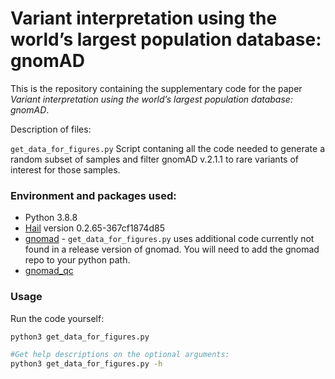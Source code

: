 # Variant interpretation using the world’s largest population database: gnomAD
This is the repository containing the supplementary code for the paper _Variant interpretation using the world’s largest population database: gnomAD_.

Description of files:

`get_data_for_figures.py` Script contaning all the code needed to generate a random subset of samples and filter gnomAD v.2.1.1 to rare variants of interest for those samples.

### Environment and packages used:
* Python 3.8.8
* [Hail](https://hail.is/docs/0.2/index.html) version 0.2.65-367cf1874d85
* [gnomad](https://github.com/broadinstitute/gnomad_methods) - `get_data_for_figures.py` uses additional code currently not found in a release version of gnomad. You will need to add the gnomad repo to your python path.
* [gnomad_qc](https://github.com/broadinstitute/gnomad_qc)

### Usage
Run the code yourself:
```sh
python3 get_data_for_figures.py

#Get help descriptions on the optional arguments:
python3 get_data_for_figures.py -h
```
